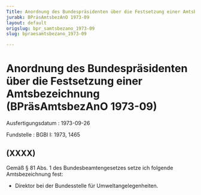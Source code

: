 ```yaml
---
Title: Anordnung des Bundespräsidenten über die Festsetzung einer Amtsbezeichnung
jurabk: BPräsAmtsbezAnO 1973-09
layout: default
origslug: bpr_samtsbezano_1973-09
slug: bpraesamtsbezano_1973-09

---
```


# Anordnung des Bundespräsidenten über die Festsetzung einer Amtsbezeichnung (BPräsAmtsbezAnO 1973-09)

Ausfertigungsdatum
:   1973-09-26

Fundstelle
:   BGBl I: 1973, 1465

## (XXXX)

Gemäß § 81 Abs. 1 des Bundesbeamtengesetzes setze ich folgende
Amtsbezeichnung fest:

*   Direktor bei der Bundesstelle für Umweltangelegenheiten.




